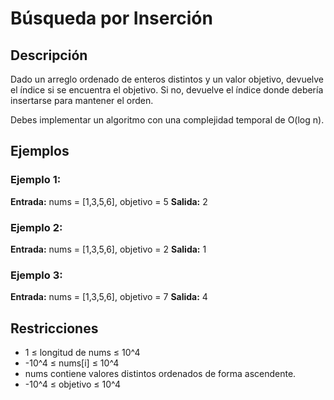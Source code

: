 # Búsqueda por Inserción

## Descripción

Dado un arreglo ordenado de enteros distintos y un valor objetivo, devuelve el índice si se encuentra el objetivo. Si no, devuelve el índice donde debería insertarse para mantener el orden.

Debes implementar un algoritmo con una complejidad temporal de O(log n).

## Ejemplos

### Ejemplo 1:

**Entrada:** nums = [1,3,5,6], objetivo = 5
**Salida:** 2

### Ejemplo 2:

**Entrada:** nums = [1,3,5,6], objetivo = 2
**Salida:** 1

### Ejemplo 3:

**Entrada:** nums = [1,3,5,6], objetivo = 7
**Salida:** 4

## Restricciones

- 1 ≤ longitud de nums ≤ 10^4
- -10^4 ≤ nums[i] ≤ 10^4
- nums contiene valores distintos ordenados de forma ascendente.
- -10^4 ≤ objetivo ≤ 10^4